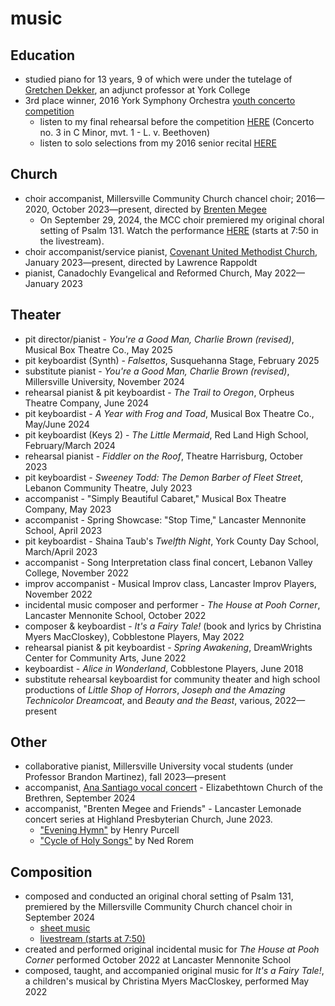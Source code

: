 # music

## Education
* studied piano for 13 years, 9 of which were under the tutelage of [Gretchen Dekker](https://www.ycp.edu/academics/school-of-the-arts-communication-and-global-studies/music/faculty/dekker-gretchen.php), an adjunct professor at York College
* 3rd place winner, 2016 York Symphony Orchestra [youth concerto competition](https://www.facebook.com/YorkSymphony/photos/a.1518819061734556/1669750009974793)
  * listen to my final rehearsal before the competition [HERE](https://youtu.be/s0hUyz5bdCc) (Concerto no. 3 in C Minor, mvt. 1 - L. v. Beethoven)
  * listen to solo selections from my 2016 senior recital [HERE](https://soundcloud.com/benjamin-wesley-100758618/sets/senior-recital)

## Church 
* choir accompanist, Millersville Community Church chancel choir; 2016—2020, October 2023—present, directed by [Brenten Megee](https://brentensings.com/)
  * On September 29, 2024, the MCC choir premiered my original choral setting of Psalm 131. Watch the performance [HERE](https://www.youtube.com/live/Tm9LJWLPFbY?si=DPor1KgCTF-ZCJXz&t=470) (starts at 7:50 in the livestream).
* choir accompanist/service pianist, [Covenant United Methodist Church](https://www.covenant-umc.com/), January 2023—present, directed by Lawrence Rappoldt
* pianist, Canadochly Evangelical and Reformed Church, May 2022—January 2023

## Theater
* pit director/pianist - *You're a Good Man, Charlie Brown (revised)*, Musical Box Theatre Co., May 2025
* pit keyboardist (Synth) - *Falsettos*, Susquehanna Stage, February 2025
* substitute pianist - *You're a Good Man, Charlie Brown (revised)*, Millersville University, November 2024
* rehearsal pianist & pit keyboardist - *The Trail to Oregon*, Orpheus Theatre Company, June 2024
* pit keyboardist - *A Year with Frog and Toad*, Musical Box Theatre Co., May/June 2024
* pit keyboardist (Keys 2) - *The Little Mermaid*, Red Land High School, February/March 2024
* rehearsal pianist - *Fiddler on the Roof*, Theatre Harrisburg, October 2023
* pit keyboardist - *Sweeney Todd: The Demon Barber of Fleet Street*, Lebanon Community Theatre, July 2023
* accompanist - "Simply Beautiful Cabaret," Musical Box Theatre Company, May 2023
* accompanist - Spring Showcase: "Stop Time," Lancaster Mennonite School, April 2023
* pit keyboardist - Shaina Taub's *Twelfth Night*, York County Day School, March/April 2023
* accompanist - Song Interpretation class final concert, Lebanon Valley College, November 2022
* improv accompanist - Musical Improv class, Lancaster Improv Players, November 2022
* incidental music composer and performer - *The House at Pooh Corner*, Lancaster Mennonite School, October 2022
* composer & keyboardist - *It's a Fairy Tale!* (book and lyrics by Christina Myers MacCloskey), Cobblestone Players, May 2022
* rehearsal pianist & pit keyboardist - *Spring Awakening*, DreamWrights Center for Community Arts, June 2022
* keyboardist - *Alice in Wonderland*, Cobblestone Players, June 2018
* substitute rehearsal keyboardist for community theater and high school productions of *Little Shop of Horrors*, *Joseph and the Amazing Technicolor Dreamcoat*, and *Beauty and the Beast*, various, 2022—present

## Other
* collaborative pianist, Millersville University vocal students (under Professor Brandon Martinez), fall 2023—present
* accompanist, [Ana Santiago vocal concert](https://www.youtube.com/live/VLit9SWxjvg?si=-srxmM91Uf8sKw_H) - Elizabethtown Church of the Brethren, September 2024
* accompanist, "Brenten Megee and Friends" - Lancaster Lemonade concert series at Highland Presbyterian Church, June 2023.
  * ["Evening Hymn"](https://www.youtube.com/live/5x0WIg-hqaA?feature=share&t=1878) by Henry Purcell
  * ["Cycle of Holy Songs"](https://www.youtube.com/live/5x0WIg-hqaA?feature=share&t=3609) by Ned Rorem

## Composition
* composed and conducted an original choral setting of Psalm 131, premiered by the Millersville Community Church chancel choir in September 2024
  * [sheet music](https://drive.google.com/file/d/18y7mLrboTOgg1yL1JFrzy6qFClPV3zD5/view?usp=sharing)
  * [livestream (starts at 7:50)](https://www.youtube.com/live/Tm9LJWLPFbY?si=DPor1KgCTF-ZCJXz&t=470)
* created and performed original incidental music for *The House at Pooh Corner* performed October 2022 at  Lancaster Mennonite School
* composed, taught, and accompanied original music for *It's a Fairy Tale!*, a children's musical by Christina Myers MacCloskey, performed May 2022
